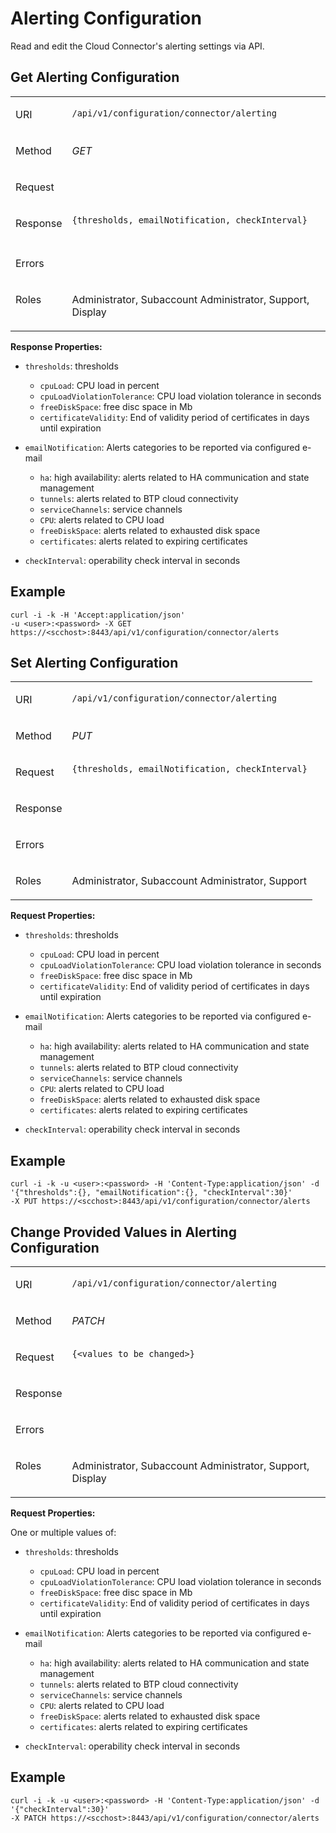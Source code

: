 <!-- loio19dd06bd609141faa83b1fefd337159c -->

# Alerting Configuration

Read and edit the Cloud Connector's alerting settings via API.



<a name="loio19dd06bd609141faa83b1fefd337159c__section_rcp_l1b_vcb"/>

## Get Alerting Configuration


<table>
<tr>
<td valign="top">

URI

</td>
<td valign="top">

`/api/v1/configuration/connector/alerting` 

</td>
</tr>
<tr>
<td valign="top">

Method

</td>
<td valign="top">

*GET* 

</td>
</tr>
<tr>
<td valign="top">

Request

</td>
<td valign="top">



</td>
</tr>
<tr>
<td valign="top">

Response

</td>
<td valign="top">

```
{thresholds, emailNotification, checkInterval}
 
```



</td>
</tr>
<tr>
<td valign="top">

Errors

</td>
<td valign="top">



</td>
</tr>
<tr>
<td valign="top">

Roles

</td>
<td valign="top">

Administrator, Subaccount Administrator, Support, Display

</td>
</tr>
</table>

**Response Properties:**

-   `thresholds`: thresholds
    -   `cpuLoad`: CPU load in percent
    -   `cpuLoadViolationTolerance`: CPU load violation tolerance in seconds
    -   `freeDiskSpace`: free disc space in Mb
    -   `certificateValidity`: End of validity period of certificates in days until expiration

-   `emailNotification`: Alerts categories to be reported via configured e-mail
    -   `ha`: high availability: alerts related to HA communication and state management
    -   `tunnels`: alerts related to BTP cloud connectivity
    -   `serviceChannels`: service channels
    -   `CPU`: alerts related to CPU load
    -   `freeDiskSpace`: alerts related to exhausted disk space
    -   `certificates`: alerts related to expiring certificates

-   `checkInterval`: operability check interval in seconds



## Example

```
curl -i -k -H 'Accept:application/json' 
-u <user>:<password> -X GET https://<scchost>:8443/api/v1/configuration/connector/alerts
```



<a name="loio19dd06bd609141faa83b1fefd337159c__section_s2y_gdb_1dc"/>

## Set Alerting Configuration


<table>
<tr>
<td valign="top">

URI

</td>
<td valign="top">

`/api/v1/configuration/connector/alerting` 

</td>
</tr>
<tr>
<td valign="top">

Method

</td>
<td valign="top">

*PUT* 

</td>
</tr>
<tr>
<td valign="top">

Request

</td>
<td valign="top">

```
{thresholds, emailNotification, checkInterval}

```



</td>
</tr>
<tr>
<td valign="top">

Response

</td>
<td valign="top">



</td>
</tr>
<tr>
<td valign="top">

Errors

</td>
<td valign="top">



</td>
</tr>
<tr>
<td valign="top">

Roles

</td>
<td valign="top">

Administrator, Subaccount Administrator, Support

</td>
</tr>
</table>

**Request Properties:**

-   `thresholds`: thresholds
    -   `cpuLoad`: CPU load in percent
    -   `cpuLoadViolationTolerance`: CPU load violation tolerance in seconds
    -   `freeDiskSpace`: free disc space in Mb
    -   `certificateValidity`: End of validity period of certificates in days until expiration

-   `emailNotification`: Alerts categories to be reported via configured e-mail
    -   `ha`: high availability: alerts related to HA communication and state management
    -   `tunnels`: alerts related to BTP cloud connectivity
    -   `serviceChannels`: service channels
    -   `CPU`: alerts related to CPU load
    -   `freeDiskSpace`: alerts related to exhausted disk space
    -   `certificates`: alerts related to expiring certificates

-   `checkInterval`: operability check interval in seconds



## Example

```
curl -i -k -u <user>:<password> -H 'Content-Type:application/json' -d '{"thresholds":{}, "emailNotification":{}, "checkInterval":30}' 
-X PUT https://<scchost>:8443/api/v1/configuration/connector/alerts
```



<a name="loio19dd06bd609141faa83b1fefd337159c__section_dj2_hdb_1dc"/>

## Change Provided Values in Alerting Configuration


<table>
<tr>
<td valign="top">

URI

</td>
<td valign="top">

`/api/v1/configuration/connector/alerting` 

</td>
</tr>
<tr>
<td valign="top">

Method

</td>
<td valign="top">

*PATCH* 

</td>
</tr>
<tr>
<td valign="top">

Request

</td>
<td valign="top">

```
{<values to be changed>}

```



</td>
</tr>
<tr>
<td valign="top">

Response

</td>
<td valign="top">



</td>
</tr>
<tr>
<td valign="top">

Errors

</td>
<td valign="top">



</td>
</tr>
<tr>
<td valign="top">

Roles

</td>
<td valign="top">

Administrator, Subaccount Administrator, Support, Display

</td>
</tr>
</table>

**Request Properties:**

One or multiple values of:

-   `thresholds`: thresholds
    -   `cpuLoad`: CPU load in percent
    -   `cpuLoadViolationTolerance`: CPU load violation tolerance in seconds
    -   `freeDiskSpace`: free disc space in Mb
    -   `certificateValidity`: End of validity period of certificates in days until expiration

-   `emailNotification`: Alerts categories to be reported via configured e-mail
    -   `ha`: high availability: alerts related to HA communication and state management
    -   `tunnels`: alerts related to BTP cloud connectivity
    -   `serviceChannels`: service channels
    -   `CPU`: alerts related to CPU load
    -   `freeDiskSpace`: alerts related to exhausted disk space
    -   `certificates`: alerts related to expiring certificates

-   `checkInterval`: operability check interval in seconds



## Example

```
curl -i -k -u <user>:<password> -H 'Content-Type:application/json' -d '{"checkInterval":30}' 
-X PATCH https://<scchost>:8443/api/v1/configuration/connector/alerts
```

